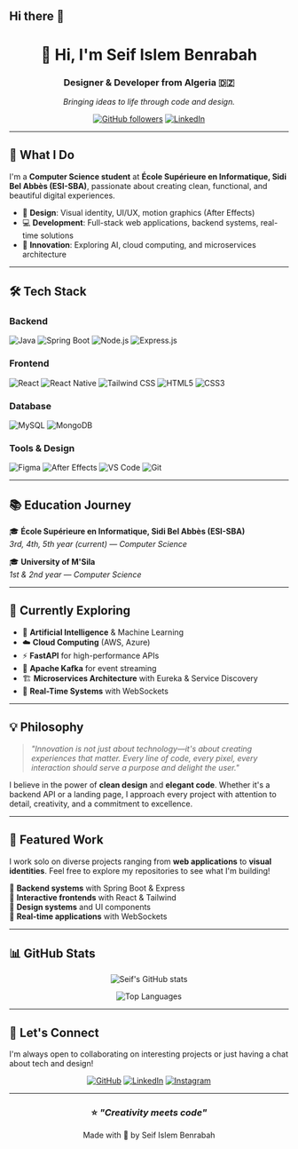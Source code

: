 ## Hi there 👋

<!--
**SeifIslemBenrabah/SeifIslemBenrabah** is a ✨ _special_ ✨ repository because its `README.md` (this file) appears on your GitHub profile.

Here are some ideas to get you started:

- 🔭 I’m currently working on ...
- 🌱 I’m currently learning ...
- 👯 I’m looking to collaborate on ...
- 🤔 I’m looking for help with ...
- 💬 Ask me about ...
- 📫 How to reach me: ...
- 😄 Pronouns: ...
- ⚡ Fun fact: ...
-->
<div align="center">
  
# 👋 Hi, I'm Seif Islem Benrabah

### Designer & Developer from Algeria 🇩🇿

*Bringing ideas to life through code and design.*

[![GitHub followers](https://img.shields.io/github/followers/seifbenrabah?style=social)](https://github.com/seifbenrabah)
[![LinkedIn](https://img.shields.io/badge/LinkedIn-Connect-0057E7?style=flat&logo=linkedin)](https://linkedin.com/in/seifbenrabah)

</div>

---

## 🚀 What I Do

I'm a **Computer Science student** at **École Supérieure en Informatique, Sidi Bel Abbès (ESI-SBA)**, passionate about creating clean, functional, and beautiful digital experiences.

- 🎨 **Design**: Visual identity, UI/UX, motion graphics (After Effects)
- 💻 **Development**: Full-stack web applications, backend systems, real-time solutions
- 🧩 **Innovation**: Exploring AI, cloud computing, and microservices architecture

---

## 🛠️ Tech Stack

### Backend
![Java](https://img.shields.io/badge/Java-ED8B00?style=for-the-badge&logo=openjdk&logoColor=white)
![Spring Boot](https://img.shields.io/badge/Spring_Boot-6DB33F?style=for-the-badge&logo=spring-boot&logoColor=white)
![Node.js](https://img.shields.io/badge/Node.js-339933?style=for-the-badge&logo=node.js&logoColor=white)
![Express.js](https://img.shields.io/badge/Express.js-000000?style=for-the-badge&logo=express&logoColor=white)

### Frontend
![React](https://img.shields.io/badge/React-20232A?style=for-the-badge&logo=react&logoColor=61DAFB)
![React Native](https://img.shields.io/badge/React_Native-20232A?style=for-the-badge&logo=react&logoColor=61DAFB)
![Tailwind CSS](https://img.shields.io/badge/Tailwind_CSS-38B2AC?style=for-the-badge&logo=tailwind-css&logoColor=white)
![HTML5](https://img.shields.io/badge/HTML5-E34F26?style=for-the-badge&logo=html5&logoColor=white)
![CSS3](https://img.shields.io/badge/CSS3-1572B6?style=for-the-badge&logo=css3&logoColor=white)

### Database
![MySQL](https://img.shields.io/badge/MySQL-4479A1?style=for-the-badge&logo=mysql&logoColor=white)
![MongoDB](https://img.shields.io/badge/MongoDB-47A248?style=for-the-badge&logo=mongodb&logoColor=white)

### Tools & Design
![Figma](https://img.shields.io/badge/Figma-F24E1E?style=for-the-badge&logo=figma&logoColor=white)
![After Effects](https://img.shields.io/badge/After_Effects-9999FF?style=for-the-badge&logo=adobe-after-effects&logoColor=white)
![VS Code](https://img.shields.io/badge/VS_Code-007ACC?style=for-the-badge&logo=visual-studio-code&logoColor=white)
![Git](https://img.shields.io/badge/Git-F05032?style=for-the-badge&logo=git&logoColor=white)

---

## 📚 Education Journey

🎓 **École Supérieure en Informatique, Sidi Bel Abbès (ESI-SBA)**  
*3rd, 4th, 5th year (current) — Computer Science*

🎓 **University of M'Sila**  
*1st & 2nd year — Computer Science*

---

## 🌱 Currently Exploring

- 🤖 **Artificial Intelligence** & Machine Learning
- ☁️ **Cloud Computing** (AWS, Azure)
- ⚡ **FastAPI** for high-performance APIs
- 🔄 **Apache Kafka** for event streaming
- 🏗️ **Microservices Architecture** with Eureka & Service Discovery
- 🔌 **Real-Time Systems** with WebSockets

---

## 💡 Philosophy

> *"Innovation is not just about technology—it's about creating experiences that matter. Every line of code, every pixel, every interaction should serve a purpose and delight the user."*

I believe in the power of **clean design** and **elegant code**. Whether it's a backend API or a landing page, I approach every project with attention to detail, creativity, and a commitment to excellence.

---

## 🎯 Featured Work

I work solo on diverse projects ranging from **web applications** to **visual identities**. Feel free to explore my repositories to see what I'm building!

🔹 **Backend systems** with Spring Boot & Express  
🔹 **Interactive frontends** with React & Tailwind  
🔹 **Design systems** and UI components  
🔹 **Real-time applications** with WebSockets  

---

## 📊 GitHub Stats

<div align="center">
  
![Seif's GitHub stats](https://github-readme-stats.vercel.app/api?username=seifbenrabah&show_icons=true&theme=tokyonight&border_color=0057E7&title_color=00CCFF&icon_color=00CCFF)

![Top Languages](https://github-readme-stats.vercel.app/api/top-langs/?username=seifbenrabah&layout=compact&theme=tokyonight&border_color=0057E7&title_color=00CCFF)

</div>

---

## 🤝 Let's Connect

I'm always open to collaborating on interesting projects or just having a chat about tech and design!

<div align="center">

[![GitHub](https://img.shields.io/badge/GitHub-100000?style=for-the-badge&logo=github&logoColor=white)](https://github.com/seifbenrabah)
[![LinkedIn](https://img.shields.io/badge/LinkedIn-0057E7?style=for-the-badge&logo=linkedin&logoColor=white)](https://linkedin.com/in/seifbenrabah)
[![Instagram](https://img.shields.io/badge/Instagram-E4405F?style=for-the-badge&logo=instagram&logoColor=white)](https://instagram.com/seifbenrabah)

</div>

---

<div align="center">
  
### ⭐ *"Creativity meets code"*

Made with 💙 by Seif Islem Benrabah

</div>
